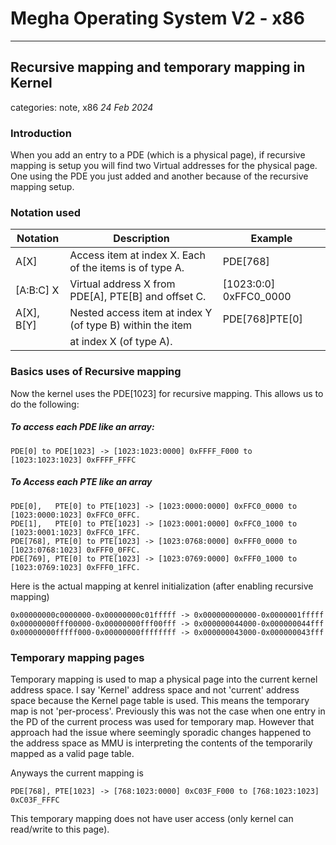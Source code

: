 # Megha Operating System V2 - x86
------------------------------------------------------------------------------

## Recursive mapping and temporary mapping in Kernel
categories: note, x86
_24 Feb 2024_

### Introduction

When you add an entry to a PDE (which is a physical page), if recursive mapping is setup you will
find two Virtual addresses for the physical page. One using the PDE you just added and another
because of the recursive mapping setup.

### Notation used

| Notation   | Description                                               | Example                |
|------------|-----------------------------------------------------------|------------------------|
| A[X]       | Access item at index X. Each of the items is of type A.   | PDE[768]               |
| [A:B:C] X  | Virtual address X from PDE[A], PTE[B] and offset C.       | [1023:0:0] 0xFFC0_0000 |
| A[X], B[Y] | Nested access item at index Y (of type B) within the item | PDE[768]PTE[0]         |
|            | at index X (of type A).                                   |                        |

### Basics uses of Recursive mapping

Now the kernel uses the PDE[1023] for recursive mapping. This allows us to do the following:

##### To access each PDE like an array:
```
PDE[0] to PDE[1023] -> [1023:1023:0000] 0xFFFF_F000 to [1023:1023:1023] 0xFFFF_FFFC
```

##### To Access each PTE like an array 
```
PDE[0],   PTE[0] to PTE[1023] -> [1023:0000:0000] 0xFFC0_0000 to  [1023:0000:1023] 0xFFC0_0FFC.
PDE[1],   PTE[0] to PTE[1023] -> [1023:0001:0000] 0xFFC0_1000 to  [1023:0001:1023] 0xFFC0_1FFC.
PDE[768], PTE[0] to PTE[1023] -> [1023:0768:0000] 0xFFF0_0000 to  [1023:0768:1023] 0xFFF0_0FFC.
PDE[769], PTE[0] to PTE[1023] -> [1023:0769:0000] 0xFFF0_1000 to  [1023:0769:1023] 0xFFF0_1FFC.
```

Here is the actual mapping at kenrel initialization (after enabling recursive mapping)

```
0x00000000c0000000-0x00000000c01fffff -> 0x000000000000-0x0000001fffff
0x00000000fff00000-0x00000000fff00fff -> 0x000000044000-0x000000044fff
0x00000000fffff000-0x00000000ffffffff -> 0x000000043000-0x000000043fff
```

### Temporary mapping pages

Temporary mapping is used to map a physical page into the current kernel address space. I say 
'Kernel' address space and not 'current' address space because the Kernel page table is used. This
means the temporary map is not 'per-process'. Previously this was not the case when one entry in the
PD of the current process was used for temporary map. However that approach had the issue where 
seemingly sporadic changes happened to the address space as MMU is interpreting the contents of the
temporarily mapped as a valid page table.

Anyways the current mapping is 
```
PDE[768], PTE[1023] -> [768:1023:0000] 0xC03F_F000 to [768:1023:1023] 0xC03F_FFFC
```

This temporary mapping does not have user access (only kernel can read/write to this page).
